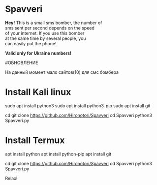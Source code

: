 # Spavveri

<b>Hey!</b>
This is a small sms bomber, the number of<br/>
sms sent per second depends on the speed<br/>
of your internet. If you use this bomber<br/>
at the same time  by several people, you<br/>
can easily put the phone!

<b>Valid only for Ukraine numbers!</b>

#ОБНОВЛЕНИЕ

На данный момент мало сайтов(10) для смс бомбера 

# Install Kali linux

sudo apt install python3
sudo apt install python3-pip
sudo apt install git

cd
git clone https://github.com/Hironotori/Spavveri
cd Spavveri
python3 Spavveri.py

# Install Termux

apt install python
apt install python-pip
apt install git

cd
git clone https://github.com/Hironotori/Spavveri
cd Spavveri
python3 Spavveri.py

Relax! 
